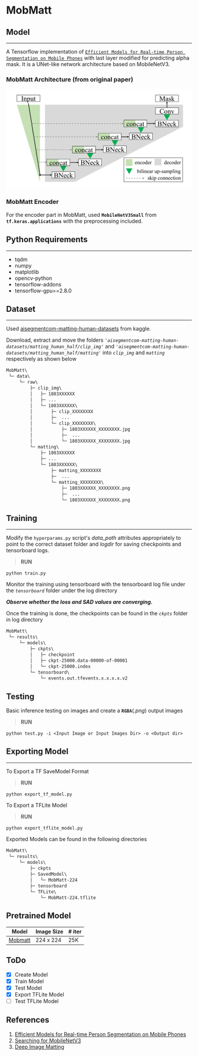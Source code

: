 # MobMatt

## Model
---

A Tensorflow implementation of [`Efficient Models for Real-time Person Segmentation
on Mobile Phones`](https://eurasip.org/Proceedings/Eusipco/Eusipco2021/pdfs/0000651.pdf) with last layer modified for predicting alpha mask. It is a UNet-like network architecture based on MobileNetV3.

### MobMatt Architecture (from original paper)

![MobMatt](/documents/images/MobMatt.png)

### MobMatt Encoder

For the encoder part in MobMatt, used **`MobileNetV3Small`** from **`tf.keras.applications`** with the preprocessing included.

## Python Requirements
---

- tqdm
- numpy
- matplotlib
- opencv-python
- tensorflow-addons
- tensorflow-gpu==2.8.0

## Dataset
---

Used [aisegmentcom-matting-human-datasets](https://www.kaggle.com/laurentmih/aisegmentcom-matting-human-datasets) from kaggle.

Download, extract and move the folders *`'aisegmentcom-matting-human-datasets/matting_human_half/clip_img'`* and *`'aisegmentcom-matting-human-datasets/matting_human_half/matting'`* into *`clip_img`* and *`matting`* respectively as shown below

	MobMatt\
	 └─ data\
	     └─ raw\
             ├─ clip_img\
             │   ├─ 1803XXXXXX
             │   ├─ ...
             │   └─ 1803XXXXXX\
             │       ├─ clip_XXXXXXXX
             │       ├─  ...
             │       └─ clip_XXXXXXXX\
             │           ├─ 1803XXXXXX_XXXXXXXX.jpg
             │           ├─  ...
             │           └─ 1803XXXXXX_XXXXXXXX.jpg
             └─ matting\
                 ├─ 1803XXXXXX
                 ├─ ...
                 └─ 1803XXXXXX\
                     ├─ matting_XXXXXXXX
                     ├─  ...
                     └─ matting_XXXXXXXX\
                         ├─ 1803XXXXXX_XXXXXXXX.png
                         ├─  ...
                         └─ 1803XXXXXX_XXXXXXXX.png

## Training
---

Modify the `hyperparams.py` script's *data_path* attributes appropriately to point to the correct dataset folder and *logdir* for saving checkpoints and tensorboard logs.

> **RUN**

	python train.py

Monitor the training using tensorboard with the tensorboard log file under the *`tensorboard`* folder under the log directory 

***Observe whether the loss and SAD values are converging.***

Once the training is done, the checkpoints can be found in the *`ckpts`* folder in log directory

	MobMatt\
	 └─ results\
	     └─ models\
	    	 ├─ ckpts\
	    	 │	 ├─ checkpoint
	    	 │	 ├─ ckpt-25000.data-00000-of-00001
	    	 │	 └─ ckpt-25000.index
	    	 └─ tensorboard\
	    	 	 └─ events.out.tfevents.x.x.x.x.v2

## Testing

Basic inference testing on images and create a **`RGBA`**(*.png*) output images

> **RUN**

	python test.py -i <Input Image or Input Images Dir> -o <Output dir>

## Exporting Model
---

To Export a TF SaveModel Format

> **RUN**

	python export_tf_model.py

To Export a TFLite Model

> **RUN**

	python export_tflite_model.py

Exported Models can be found in the following directories

    MobMatt\
	 └─ results\
	     └─ models\
             ├─ ckpts
             ├─ SavedModel\
             │	 └─ MobMatt-224
             ├─ tensorboard
             └─ TFLite\
             	 └─ MobMatt-224.tflite

## Pretrained Model

| Model | Image Size | # iter |
| --- | --- | --- |
| [Mobmatt](https://drive.google.com/drive/folders/1QXPEy7ZcguksQuBPGQt14TLbu75fhtKV?usp=sharing) | 224 x 224 | 25K |

## ToDo

- [x] Create Model
- [x] Train Model
- [x] Test Model
- [x] Export TFLite Model
- [ ] Test TFLite Model

## References

1. [Efficient Models for Real-time Person Segmentation
on Mobile Phones](https://eurasip.org/Proceedings/Eusipco/Eusipco2021/pdfs/0000651.pdf)
2. [Searching for MobileNetV3
](https://arxiv.org/pdf/1905.02244.pdf)
3. [Deep Image Matting](https://arxiv.org/pdf/1703.03872.pdf)